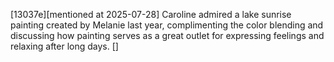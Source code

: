 [13037e][mentioned at 2025-07-28] Caroline admired a lake sunrise painting created by Melanie last year, complimenting the color blending and discussing how painting serves as a great outlet for expressing feelings and relaxing after long days. []
